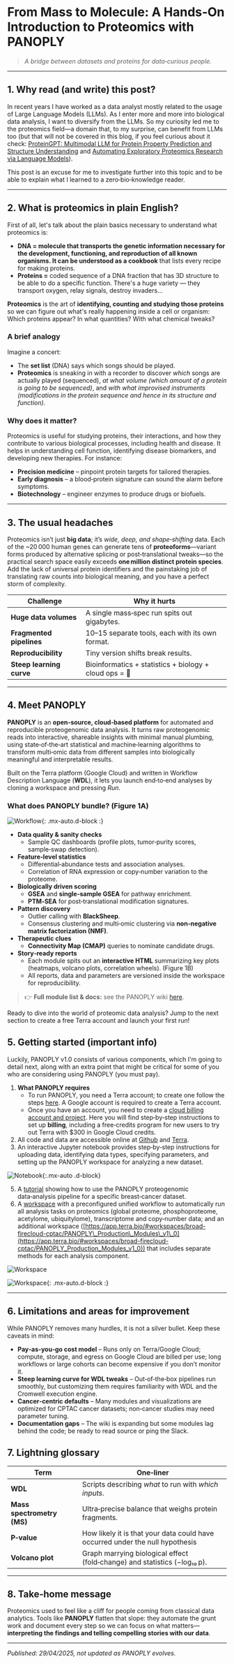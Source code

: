# From Mass to Molecule: A Hands‑On Introduction to Proteomics with PANOPLY

> *A bridge between datasets and proteins for data‑curious people.*

---

## 1. Why read (and write) this post?

In recent years I have worked as a data analyst mostly related to the usage of Large Language Models (LLMs). As I enter more and more into biological data analysis, I want to diversify from the LLMs. So my curiosity led me to the proteomics field—a domain that, to my surprise, can benefit from LLMs too (but that will not be covered in this blog, if you feel curious about it check: [ProteinGPT: Multimodal LLM for Protein Property Prediction and Structure Understanding](https://arxiv.org/html/2408.11363v1) and [Automating Exploratory Proteomics Research via Language Models](https://arxiv.org/abs/2411.03743)).

This post is an excuse for me to investigate further into this topic and to be able to explain what I learned to a zero‑bio‑knowledge reader.

---

## 2. What is proteomics in plain English?

First of all, let's talk about the plain basics necessary to understand what proteomics is:

- **DNA = molecule that transports the genetic information necessary for the development, functioning, and reproduction of all known organisms. It can be understood as a cookbook** that lists every recipe for making proteins.
- **Proteins =** coded sequence of a DNA fraction that has 3D structure to be able to do a specific function. There's a huge variety — they transport oxygen, relay signals, destroy invaders...

**Proteomics** is the art of **identifying, counting and studying those proteins** so we can figure out what's really happening inside a cell or organism: Which proteins appear? In what quantities? With what chemical tweaks?

### A brief analogy

Imagine a concert:

- The **set list** (DNA) says which songs should be played.
- **Proteomics** is sneaking in with a recorder to discover *which* songs are actually played (sequenced), *at what volume (which amount of a protein is going to be sequenced)*, and *with what improvised instruments (modifications in the protein sequence and hence in its structure and function)*.

### Why does it matter?

Proteomics is useful for studying proteins, their interactions, and how they contribute to various biological processes, including health and disease. It helps in understanding cell function, identifying disease biomarkers, and developing new therapies. For instance:

- **Precision medicine** – pinpoint protein targets for tailored therapies.
- **Early diagnosis** – a blood‑protein signature can sound the alarm before symptoms.
- **Biotechnology** – engineer enzymes to produce drugs or biofuels.

---

## 3. The usual headaches

Proteomics isn’t just **big data**; it’s *wide, deep, and shape‑shifting* data. Each of the \~20 000 human genes can generate tens of **proteoforms**—variant forms produced by alternative splicing or post‑translational tweaks—so the practical search space easily exceeds **one million distinct protein species**. Add the lack of universal protein identifiers and the painstaking job of translating raw counts into biological meaning, and you have a perfect storm of complexity.

| Challenge                | Why it hurts                                           |
| ------------------------ | ------------------------------------------------------ |
| **Huge data volumes**    | A single mass‑spec run spits out gigabytes.            |
| **Fragmented pipelines** | 10–15 separate tools, each with its own format.        |
| **Reproducibility**      | Tiny version shifts break results.                     |
| **Steep learning curve** | Bioinformatics + statistics + biology + cloud ops = 🤯 |

---

## 4. Meet PANOPLY

**PANOPLY** is an **open‑source, cloud‑based platform** for automated and reproducible proteogenomic data analysis. It turns raw proteogenomic reads into interactive, shareable insights with minimal manual plumbing, using state‑of‑the‑art statistical and machine‑learning algorithms to transform multi‑omic data from different samples into biologically meaningful and interpretable results.

Built on the Terra platform (Google Cloud) and written in Workflow Description Language (**WDL**), it lets you launch end‑to‑end analyses by cloning a workspace and pressing *Run*.

### What does PANOPLY bundle? (Figure 1A)
![Workflow](https://cdn.ncbi.nlm.nih.gov/pmc/blobs/493e/8791030/39f77dc94d58/nihms-1765107-f0001.jpg){: .mx-auto.d-block :}

- **Data quality & sanity checks**
  - Sample QC dashboards (profile plots, tumor‑purity scores, sample‑swap detection).
- **Feature‑level statistics**
  - Differential‑abundance tests and association analyses.
  - Correlation of RNA expression or copy‑number variation to the proteome.
- **Biologically driven scoring**
  - **GSEA** and **single‑sample GSEA** for pathway enrichment.
  - **PTM‑SEA** for post‑translational modification signatures.
- **Pattern discovery**
  - Outlier calling with **BlackSheep**.
  - Consensus clustering and multi‑omic clustering via **non‑negative matrix factorization (NMF)**.
- **Therapeutic clues**
  - **Connectivity Map (CMAP)** queries to nominate candidate drugs.
- **Story‑ready reports**
  - Each module spits out an **interactive HTML** summarizing key plots (heatmaps, volcano plots, correlation wheels). (Figure 1B)
  - All reports, data and parameters are versioned inside the workspace for reproducibility.

> 👉 **Full module list & docs:** see the PANOPLY wiki [here](https://github.com/broadinstitute/PANOPLY/wiki).

Ready to dive into the world of proteomic data analysis? Jump to the next section to create a free Terra account and launch your first run!

## 5. Getting started (important info)

Luckily, PANOPLY v1.0 consists of various components, which I'm going to detail next, along with an extra point that might be critical for some of you who are considering using PANOPLY (you must pay).

1. **What PANOPLY requires**
   - To run PANOPLY, you need a Terra account; to create one follow the steps [here](https://support.terra.bio/hc/en-us/articles/360034677651-Three-steps-to-get-started-in-Terra). A Google account is required to create a Terra account.
   - Once you have an account, you need to create a [cloud billing account and project](https://support.terra.bio/hc/en-us/articles/360026182251-How-to-set-up-billing-in-Terra-GCP). Here you will find step‑by‑step instructions to set up **billing**, including a free‑credits program for new users to try out Terra with \$300 in Google Cloud credits.
2. All code and data are accessible online at [Github](https://github.com/broadinstitute/PANOPLY) and [Terra](https://app.terra.bio/).
3. An interactive Jupyter notebook provides step‑by‑step instructions for uploading data, identifying data types, specifying parameters, and setting up the PANOPLY workspace for analyzing a new dataset.

![Notebook](https://raw.githubusercontent.com/broadinstitute/PANOPLY/dev/tutorial/images/notebook-tab-v1_4.png){:.mx-auto .d-block}

5. A [tutorial](https://github.com/broadinstitute/PANOPLY/wiki/PANOPLYTutorial) showing how to use the PANOPLY proteogenomic data‑analysis pipeline for a specific breast‑cancer dataset.
6. A [workspace](https://app.terra.bio/#workspaces/broad-firecloud-cptac/PANOPLY_Production_Pipelines_v1_0) with a preconfigured unified workflow to automatically run all analysis tasks on proteomics (global proteome, phosphoproteome, acetylome, ubiquitylome), transcriptome and copy‑number data; and an additional workspace ([https://app.terra.bio/#workspaces/broad-firecloud-cptac/PANOPLY\_Production\_Modules\_v1\_0](https://app.terra.bio/#workspaces/broad-firecloud-cptac/PANOPLY_Production_Modules_v1_0)) that includes separate methods for each analysis component.

![Workspace]((https://raw.githubusercontent.com/broadinstitute/PANOPLY/dev/tutorial/images/name-clone-workspace.png))

![Workspace]((https://raw.githubusercontent.com/broadinstitute/PANOPLY/dev/tutorial/images/clone-workspace.png)){: .mx-auto.d-block :}

---

## 6. Limitations and areas for improvement

While PANOPLY removes many hurdles, it is not a silver bullet. Keep these caveats in mind:

- **Pay‑as‑you‑go cost model** – Runs only on Terra/Google Cloud; compute, storage, and egress on Google Cloud are billed per use; long workflows or large cohorts can become expensive if you don’t monitor it.
- **Steep learning curve for WDL tweaks** – Out‑of‑the‑box pipelines run smoothly, but customizing them requires familiarity with WDL and the Cromwell execution engine.
- **Cancer‑centric defaults** – Many modules and visualizations are optimized for CPTAC cancer datasets; non‑cancer studies may need parameter tuning.
- **Documentation gaps** – The wiki is expanding but some modules lag behind the code; be ready to read source or ping the Slack.

## 7. Lightning glossary

| Term                       | One‑liner                                                                     |
| -------------------------- | ----------------------------------------------------------------------------- |
| **WDL**                    | Scripts describing *what* to run with *which inputs*.                         |
| **Mass spectrometry (MS)** | Ultra‑precise balance that weighs protein fragments.                          |
| **P‑value**                | How likely it is that your data could have occurred under the null hypothesis |
| **Volcano plot**           | Graph marrying biological effect (fold‑change) and statistics (−log₁₀ p).     |

---

## 8. Take‑home message

Proteomics used to feel like a cliff for people coming from classical data analytics. Tools like **PANOPLY** flatten that slope: they automate the grunt work and document every step so we can focus on what matters—**interpreting the findings and telling compelling stories with our data**.

---

*Published: 29/04/2025, not updated as PANOPLY evolves.*

